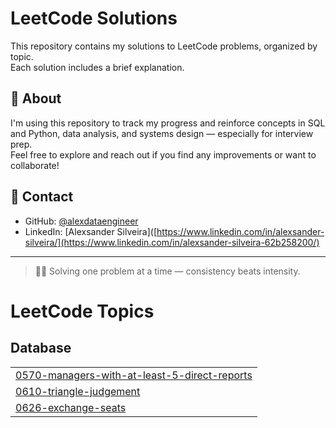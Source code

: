 # LeetCode Solutions

This repository contains my solutions to LeetCode problems, organized by topic.  
Each solution includes a brief explanation.

## 📌 About

I'm using this repository to track my progress and reinforce concepts in SQL and Python, data analysis, and systems design — especially for interview prep.  
Feel free to explore and reach out if you find any improvements or want to collaborate!

## 🚀 Contact

- GitHub: [@alexdataengineer](https://github.com/alexdataengineer)
- LinkedIn: [Alexsander Silveira]([https://www.linkedin.com/in/alexsander-silveira/](https://www.linkedin.com/in/alexsander-silveira-62b258200/)

---

> 🧑‍💻 Solving one problem at a time — consistency beats intensity.

<!---LeetCode Topics Start-->
# LeetCode Topics
## Database
|  |
| ------- |
| [0570-managers-with-at-least-5-direct-reports](https://github.com/alexdataengineer/leetcode/tree/master/0570-managers-with-at-least-5-direct-reports) |
| [0610-triangle-judgement](https://github.com/alexdataengineer/leetcode/tree/master/0610-triangle-judgement) |
| [0626-exchange-seats](https://github.com/alexdataengineer/leetcode/tree/master/0626-exchange-seats) |
<!---LeetCode Topics End-->
